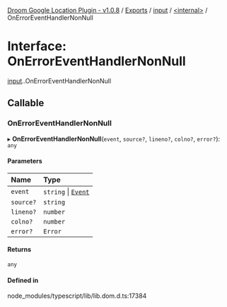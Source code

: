 [Droom Google Location Plugin - v1.0.8](../README.md) / [Exports](../modules.md) / [input](../modules/input.md) / [<internal\>](../modules/input._internal_.md) / OnErrorEventHandlerNonNull

# Interface: OnErrorEventHandlerNonNull

[input](../modules/input.md).[<internal>](../modules/input._internal_.md).OnErrorEventHandlerNonNull

## Callable

### OnErrorEventHandlerNonNull

▸ **OnErrorEventHandlerNonNull**(`event`, `source?`, `lineno?`, `colno?`, `error?`): `any`

#### Parameters

| Name | Type |
| :------ | :------ |
| `event` | `string` \| [`Event`](../modules/input._internal_.md#event) |
| `source?` | `string` |
| `lineno?` | `number` |
| `colno?` | `number` |
| `error?` | `Error` |

#### Returns

`any`

#### Defined in

node_modules/typescript/lib/lib.dom.d.ts:17384
